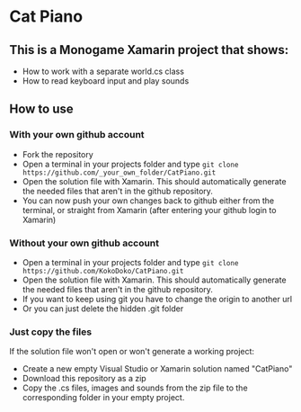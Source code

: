 # Cat Piano

## This is a Monogame Xamarin project that shows:

- How to work with a separate world.cs class 
- How to read keyboard input and play sounds

## How to use

### With your own github account

- Fork the repository
- Open a terminal in your projects folder and type `git clone https://github.com/_your_own_folder/CatPiano.git` 
- Open the solution file with Xamarin. This should automatically generate the needed files that aren't in the github repository.
- You can now push your own changes back to github either from the terminal, or straight from Xamarin (after entering your github login to Xamarin)

### Without your own github account

- Open a terminal in your projects folder and type `git clone https://github.com/KokoDoko/CatPiano.git` 
- Open the solution file with Xamarin. This should automatically generate the needed files that aren't in the github repository.
- If you want to keep using git you have to change the origin to another url
- Or you can just delete the hidden .git folder

### Just copy the files

If the solution file won't open or won't generate a working project:

- Create a new empty Visual Studio or Xamarin solution named "CatPiano"
- Download this repository as a zip
- Copy the .cs files, images and sounds from the zip file to the corresponding folder in your empty project.